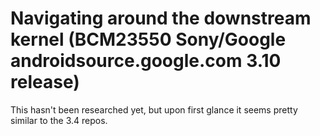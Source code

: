 # Navigating around the downstream kernel (BCM23550 Sony/Google androidsource.google.com 3.10 release)

This hasn't been researched yet, but upon first glance it seems pretty similar to the 3.4 repos.
